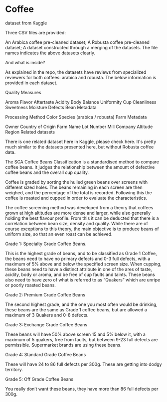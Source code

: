 # Coffee
dataset from Kaggle


Three CSV files are provided:

An Arabica coffee pre-cleaned dataset;
A Robusta coffee pre-cleaned dataset;
A dataset constructed through a merging of the datasets.
The file names indicates the above datasets clearly.

And what is inside?

As explained in the repo, the datasets have reviews from specialized reviewers for both coffees: arabica and robusta. The below information is provided in each dataset.

Quality Measures

Aroma
Flavor
Aftertaste
Acidity
Body
Balance
Uniformity
Cup Cleanliness
Sweetness
Moisture
Defects
Bean Metadata

Processing Method
Color
Species (arabica / robusta)
Farm Metadata

Owner
Country of Origin
Farm Name
Lot Number
Mill
Company
Altitude
Region
Related datasets

There is one related dataset here in Kaggle, please check here. It's pretty much similar to the datasets presented here, but without Robusta coffee data.

The SCA Coffee Beans Classification is a standardised method to compare coffee beans. It judges the relationship between the amount of defective coffee beans and the overall cup quality.

Coffee is graded by sorting the hulled green beans over screens with different sized holes. The beans remaining in each screen are then weighed, and the percentage of the total is recorded. Following this the coffee is roasted and cupped in order to evaluate the characteristics.

The coffee screening method was developed from a theory that coffees grown at high altitudes are more dense and larger, while also generally holding the best flavour profile. From this it can be deducted that there is a correlation between bean size, density and quality. While there are of course exceptions to this theory, the main objective is to produce beans of uniform size, so that an even roast can be achieved.

Grade 1: Specialty Grade Coffee Beans.

This is the highest grade of beans, and to be classified as Grade 1 Coffee, the beans need to have no primary defects and 0-3 full defects, with a maximum of 5% above and below the specified screen size. When cupping, these beans need to have a distinct attribute in one of the ares of taste, acidity, body or aroma, and be free of cup faults and taints. These beans also need to have zero of what is referred to as “Quakers” which are unripe or poorly roasted beans.

Grade 2: Premium Grade Coffee Beans

The second highest grade, and the one you most often would be drinking, these beans are the same as Grade 1 coffee beans, but are allowed a maximum of 3 Quakers and 0-8 defects.

Grade 3: Exchange Grade Coffee Beans

These beans will have 50% above screen 15 and 5% below it, with a maximum of 5 quakers, free from faults, but between 9-23 full defects are permissible. Supermarket brands are using these beans.

Grade 4: Standard Grade Coffee Beans

These will have 24 to 86 full defects per 300g. These are getting into dodgy territory.

Grade 5: Off Grade Coffee Beans

You really don’t want these beans, they have more than 86 full defects per 300g.
